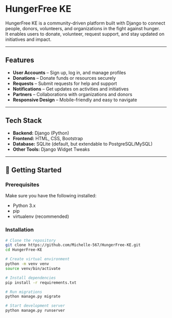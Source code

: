 # HungerFree KE 

HungerFree KE is a community-driven platform built with Django to connect people, donors, volunteers, and organizations in the fight against hunger.  
It enables users to donate, volunteer, request support, and stay updated on initiatives and impact.

---

##  Features

- **User Accounts** – Sign up, log in, and manage profiles  
- **Donations** – Donate funds or resources securely  
- **Requests** – Submit requests for help and support  
- **Notifications** – Get updates on activities and initiatives  
- **Partners** – Collaborations with organizations and donors  
- **Responsive Design** – Mobile-friendly and easy to navigate  

---

##  Tech Stack

- **Backend:** Django (Python)  
- **Frontend:** HTML, CSS, Bootstrap  
- **Database:** SQLite (default, but extendable to PostgreSQL/MySQL)  
- **Other Tools:** Django Widget Tweaks  

---

## 🚀 Getting Started

### Prerequisites
Make sure you have the following installed:
- Python 3.x  
- pip  
- virtualenv (recommended)  

### Installation

```bash
# Clone the repository
git clone https://github.com/Michelle-567/HungerFree-KE.git
cd HungerFree-KE

# Create virtual environment
python -m venv venv
source venv/bin/activate  

# Install dependencies
pip install -r requirements.txt

# Run migrations
python manage.py migrate

# Start development server
python manage.py runserver
